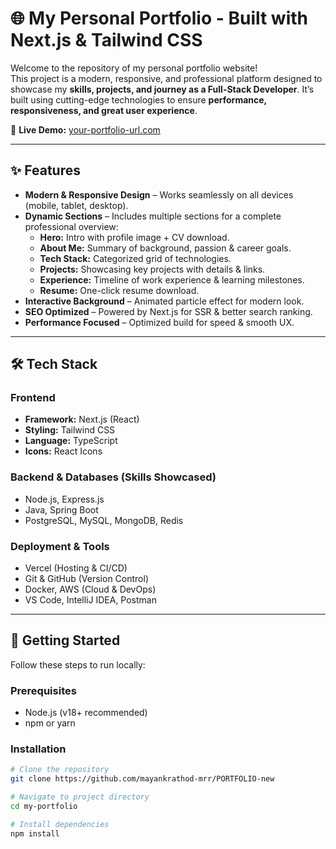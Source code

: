 # 🌐 My Personal Portfolio - Built with Next.js & Tailwind CSS

<!-- Optional: Add a screenshot of your portfolio named 'portfolio-screenshot.png' to your /public/images folder -->

Welcome to the repository of my personal portfolio website!  
This project is a modern, responsive, and professional platform designed to showcase my **skills, projects, and journey as a Full-Stack Developer**. It’s built using cutting-edge technologies to ensure **performance, responsiveness, and great user experience**.

🔗 **Live Demo:** [your-portfolio-url.com](#) <!-- TODO: Replace with your actual deployed URL -->

---

## ✨ Features
- **Modern & Responsive Design** – Works seamlessly on all devices (mobile, tablet, desktop).  
- **Dynamic Sections** – Includes multiple sections for a complete professional overview:  
  - **Hero:** Intro with profile image + CV download.  
  - **About Me:** Summary of background, passion & career goals.  
  - **Tech Stack:** Categorized grid of technologies.  
  - **Projects:** Showcasing key projects with details & links.  
  - **Experience:** Timeline of work experience & learning milestones.  
  - **Resume:** One-click resume download.  
- **Interactive Background** – Animated particle effect for modern look.  
- **SEO Optimized** – Powered by Next.js for SSR & better search ranking.  
- **Performance Focused** – Optimized build for speed & smooth UX.  

---

## 🛠️ Tech Stack

### Frontend
- **Framework:** Next.js (React)  
- **Styling:** Tailwind CSS  
- **Language:** TypeScript  
- **Icons:** React Icons  

### Backend & Databases (Skills Showcased)
- Node.js, Express.js  
- Java, Spring Boot  
- PostgreSQL, MySQL, MongoDB, Redis  

### Deployment & Tools
- Vercel (Hosting & CI/CD)  
- Git & GitHub (Version Control)  
- Docker, AWS (Cloud & DevOps)  
- VS Code, IntelliJ IDEA, Postman  

---

## 🚀 Getting Started

Follow these steps to run locally:

### Prerequisites
- Node.js (v18+ recommended)  
- npm or yarn  

### Installation
```bash
# Clone the repository
git clone https://github.com/mayankrathod-mrr/PORTFOLIO-new

# Navigate to project directory
cd my-portfolio

# Install dependencies
npm install
